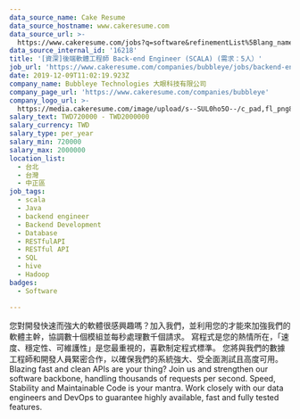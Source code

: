 ```yaml
---
data_source_name: Cake Resume
data_source_hostname: www.cakeresume.com
data_source_url: >-
  https://www.cakeresume.com/jobs?q=software&refinementList%5Blang_name%5D%5B0%5D=English&refinementList%5Bsalary_type%5D=per_year&range%5Bsalary_range%5D%5Bmin%5D=1000000&page=2
data_source_internal_id: '16218'
title: '[資深]後端軟體工程師 Back-end Engineer (SCALA) (需求：5人）'
job_url: 'https://www.cakeresume.com/companies/bubbleye/jobs/backend-engineer-f03f7a'
date: 2019-12-09T11:02:19.923Z
company_name: Bubbleye Technologies 大眼科技有限公司
company_page_url: 'https://www.cakeresume.com/companies/bubbleye'
company_logo_url: >-
  https://media.cakeresume.com/image/upload/s--SUL0ho5O--/c_pad,fl_png8,h_200,w_200/v1575888625/sadk1fsg2krgo6zlglid.png
salary_text: TWD720000 - TWD2000000
salary_currency: TWD
salary_type: per_year
salary_min: 720000
salary_max: 2000000
location_list:
  - 台北
  - 台灣
  - 中正區
job_tags:
  - scala
  - Java
  - backend engineer
  - Backend Development
  - Database
  - RESTfulAPI
  - RESTful API
  - SQL
  - hive
  - Hadoop
badges:
  - Software

---
```


您對開發快速而強大的軟體很感興趣嗎？加入我們，並利用您的才能來加強我們的軟體主幹，協調數十個模組並每秒處理數千個請求。 寫程式是您的熱情所在，「速度、穩定性、可維護性」是您最重視的，喜歡制定程式標準。 您將與我們的數據工程師和開發人員緊密合作，以確保我們的系統強大、受全面測試且高度可用。 Blazing fast and clean APIs are your thing? Join us and strengthen our software backbone, handling thousands of requests per second. Speed, Stability and Maintainable Code is your mantra. Work closely with our data engineers and DevOps to guarantee highly available, fast and fully tested features.